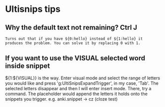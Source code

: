 # Ultisnips tips

## Why the default text not remaining? Ctrl J
	Turns out that if you have ${0:hello} instead of ${1:hello} it produces the problem. You can solve it by replacing 0 with 1.

## If you want to use the VISUAL selected word inside snippet
${1:${VISUAL}} is the way.
Enter visual mode and select the range of letters you would like and press 'g:UltiSnipsExpandTrigger', in my case, 'Tab'. The selected letters disappear and then I will enter insert mode. There, try a command. The placeholder would append the letters it holds onto the snippets you trigger.
e.g. anki.snippet -> cz (cloze test)
